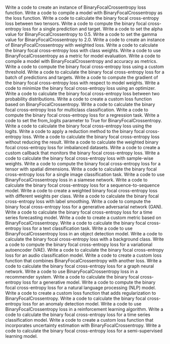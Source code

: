 Write a code to create an instance of BinaryFocalCrossentropy loss function.
Write a code to compile a model with BinaryFocalCrossentropy as the loss function.
Write a code to calculate the binary focal cross-entropy loss between two tensors.
Write a code to compute the binary focal cross-entropy loss for a single prediction and target.
Write a code to set the alpha value for BinaryFocalCrossentropy to 0.5.
Write a code to set the gamma value for BinaryFocalCrossentropy to 2.0.
Write a code to create an instance of BinaryFocalCrossentropy with weighted loss.
Write a code to calculate the binary focal cross-entropy loss with class weights.
Write a code to use BinaryFocalCrossentropy as a metric for model evaluation.
Write a code to compile a model with BinaryFocalCrossentropy and accuracy as metrics.
Write a code to compute the binary focal cross-entropy loss using a custom threshold.
Write a code to calculate the binary focal cross-entropy loss for a batch of predictions and targets.
Write a code to compute the gradient of the binary focal cross-entropy loss with respect to model weights.
Write a code to minimize the binary focal cross-entropy loss using an optimizer.
Write a code to calculate the binary focal cross-entropy loss between two probability distributions.
Write a code to create a custom loss function based on BinaryFocalCrossentropy.
Write a code to calculate the binary focal cross-entropy loss for multiclass classification.
Write a code to compute the binary focal cross-entropy loss for a regression task.
Write a code to set the from_logits parameter to True for BinaryFocalCrossentropy.
Write a code to calculate the binary focal cross-entropy loss using the logits.
Write a code to apply a reduction method to the binary focal cross-entropy loss.
Write a code to calculate the binary focal cross-entropy loss without reducing the result.
Write a code to calculate the weighted binary focal cross-entropy loss for imbalanced datasets.
Write a code to create a custom callback that monitors the binary focal cross-entropy loss.
Write a code to calculate the binary focal cross-entropy loss with sample-wise weights.
Write a code to compute the binary focal cross-entropy loss for a tensor with spatial dimensions.
Write a code to calculate the binary focal cross-entropy loss for a single image classification task.
Write a code to use BinaryFocalCrossentropy loss in a siamese network.
Write a code to calculate the binary focal cross-entropy loss for a sequence-to-sequence model.
Write a code to create a weighted binary focal cross-entropy loss with different weights per class.
Write a code to calculate the binary focal cross-entropy loss with label smoothing.
Write a code to compute the binary focal cross-entropy loss for a generative adversarial network (GAN).
Write a code to calculate the binary focal cross-entropy loss for a time series forecasting model.
Write a code to create a custom metric based on BinaryFocalCrossentropy.
Write a code to calculate the binary focal cross-entropy loss for a text classification task.
Write a code to use BinaryFocalCrossentropy loss in an object detection model.
Write a code to calculate the binary focal cross-entropy loss with a background class.
Write a code to compute the binary focal cross-entropy loss for a variational autoencoder (VAE).
Write a code to calculate the binary focal cross-entropy loss for an audio classification model.
Write a code to create a custom loss function that combines BinaryFocalCrossentropy with another loss.
Write a code to calculate the binary focal cross-entropy loss for a graph neural network.
Write a code to use BinaryFocalCrossentropy loss in a recommender system.
Write a code to calculate the binary focal cross-entropy loss for a generative model.
Write a code to compute the binary focal cross-entropy loss for a natural language processing (NLP) model.
Write a code to create a custom loss function that adds regularization to BinaryFocalCrossentropy.
Write a code to calculate the binary focal cross-entropy loss for an anomaly detection model.
Write a code to use BinaryFocalCrossentropy loss in a reinforcement learning algorithm.
Write a code to calculate the binary focal cross-entropy loss for a time series classification model.
Write a code to create a custom loss function that incorporates uncertainty estimation with BinaryFocalCrossentropy.
Write a code to calculate the binary focal cross-entropy loss for a semi-supervised learning model.